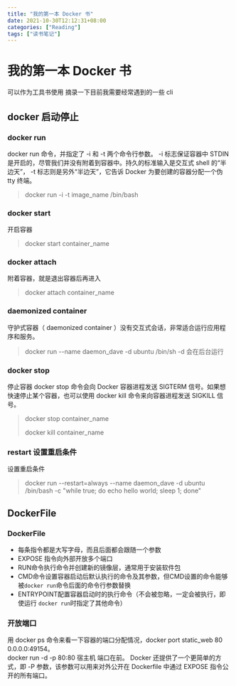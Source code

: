 ```yaml
---
title: "我的第一本 Docker 书"
date: 2021-10-30T12:12:31+08:00
categories: ["Reading"]
tags: ["读书笔记"]
---
```


# 我的第一本 Docker 书
可以作为工具书使用
摘录一下目前我需要经常遇到的一些 cli
## docker 启动停止
### docker run
docker run 命令，并指定了 -i 和 -t 两个命令行参数。 -i 标志保证容器中 STDIN 是开启的，尽管我们并没有附着到容器中。持久的标准输入是交互式 shell 的“半边天”， -t 标志则是另外“半边天”，它告诉 Docker 为要创建的容器分配一个伪 tty 终端。
> docker run -i -t image_name /bin/bash
### docker start
开启容器
> docker start container_name
### docker attach
附着容器，就是退出容器后再进入
> docker attach container_name
### daemonized container
守护式容器（ daemonized container ）没有交互式会话，非常适合运行应用程序和服务。
> docker run --name daemon_dave -d ubuntu /bin/sh 
-d 会在后台运行
### docker stop
停止容器
docker stop 命令会向 Docker 容器进程发送 SIGTERM 信号。如果想快速停止某个容器，也可以使用 docker kill 命令来向容器进程发送 SIGKILL 信号。
> docker stop container_name
>
> docker kill container_name
### restart 设置重启条件
设置重启条件
> docker run --restart=always --name daemon_dave -d ubuntu /bin/bash -c "while true; do echo hello world; sleep 1; done"
## DockerFile
### DockerFile
- 每条指令都是大写字母，而且后面都会跟随一个参数
- EXPOSE 指令向外部开放多个端口
- RUN命令执行命令并创建新的镜像层，通常用于安装软件包
- CMD命令设置容器启动后默认执行的命令及其参数，但CMD设置的命令能够被`docker run`命令后面的命令行参数替换
- ENTRYPOINT配置容器启动时的执行命令（不会被忽略，一定会被执行，即使运行 `docker run`时指定了其他命令）
### 开放端口
用 docker ps 命令来看一下容器的端口分配情况，docker port static_web 80 0.0.0.0:49154。   
docker run -d -p 80:80 宿主机 端口在前。   Docker 还提供了一个更简单的方式，即 -P 参数，该参数可以用来对外公开在 Dockerfile 中通过 EXPOSE 指令公开的所有端口。